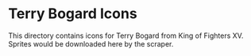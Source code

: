 # Terry Bogard Icons

This directory contains icons for Terry Bogard from King of Fighters XV.
Sprites would be downloaded here by the scraper.
